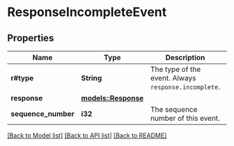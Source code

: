 # ResponseIncompleteEvent

## Properties

Name | Type | Description | Notes
------------ | ------------- | ------------- | -------------
**r#type** | **String** | The type of the event. Always `response.incomplete`.  | 
**response** | [**models::Response**](Response.md) |  | 
**sequence_number** | **i32** | The sequence number of this event. | 

[[Back to Model list]](../README.md#documentation-for-models) [[Back to API list]](../README.md#documentation-for-api-endpoints) [[Back to README]](../README.md)


